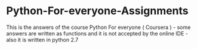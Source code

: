 # Python-For-everyone-Assignments
This is the answers of the course Python For everyone ( Coursera ) - some answers are written as functions and it is not accepted by the online IDE - also it is written in python 2.7
